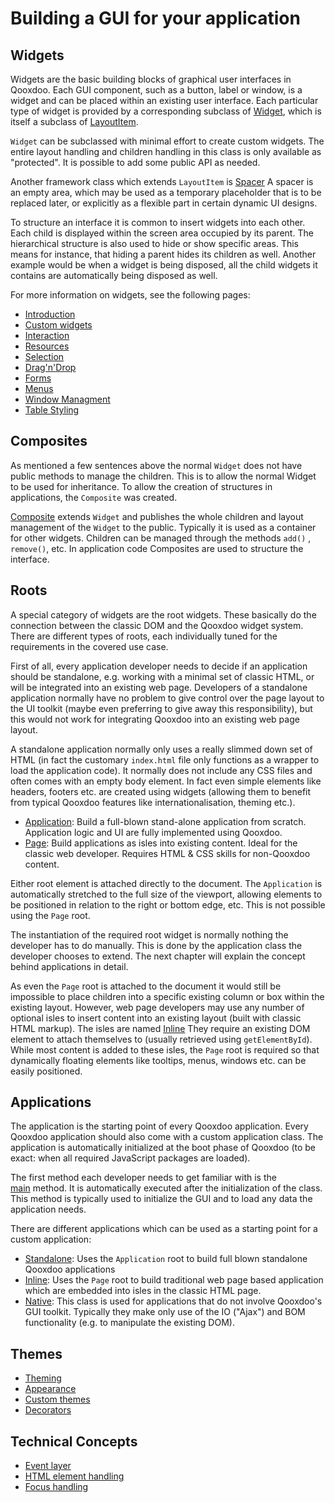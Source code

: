 # Building a GUI for your application

## Widgets

Widgets are the basic building blocks of graphical user interfaces in
Qooxdoo. Each GUI component, such as a button, label or window, is a widget and
can be placed within an existing user interface. Each particular type of widget
is provided by a corresponding subclass of
[Widget](apps://apiviewer/#qx.ui.core.Widget), which is itself a subclass of
[LayoutItem](apps://apiviewer/#qx.ui.core.LayoutItem).

`Widget` can be subclassed with minimal effort to create custom widgets. The
entire layout handling and children handling in this class is only available as
"protected". It is possible to add some public API as needed.

Another framework class which extends `LayoutItem` is
[Spacer](apps://apiviewer/#qx.ui.core.Spacer) A spacer is an empty area, which
may be used as a temporary placeholder that is to be replaced later, or
explicitly as a flexible part in certain dynamic UI designs.

To structure an interface it is common to insert widgets into each other. Each
child is displayed within the screen area occupied by its parent. The
hierarchical structure is also used to hide or show specific areas. This means
for instance, that hiding a parent hides its children as well. Another example
would be when a widget is being disposed, all the child widgets it contains are
automatically being disposed as well.

For more information on widgets, see the following pages:

- [Introduction](/desktop/widget/)
- [Custom widgets](customwidgets.md)
- [Interaction](interaction.md)
- [Resources](resources.md)
- [Selection](selection.md)
- [Drag'n'Drop](dragdrop.md)
- [Forms](forms.md)
- [Menus](menu.md)
- [Window Managment](window_management.md)
- [Table Styling](table_styling.md)

## Composites

As mentioned a few sentences above the normal `Widget` does not have public
methods to manage the children. This is to allow the normal Widget to be used
for inheritance. To allow the creation of structures in applications, the
`Composite` was created.

[Composite](apps://apiviewer/#qx.ui.container.Composite) extends `Widget` and
publishes the whole children and layout management of the `Widget` to the
public. Typically it is used as a container for other widgets. Children can be
managed through the methods `add()` , `remove()`, etc. In application code
Composites are used to structure the interface.

## Roots

A special category of widgets are the root widgets. These basically do the
connection between the classic DOM and the Qooxdoo widget system. There are
different types of roots, each individually tuned for the requirements in the
covered use case.

First of all, every application developer needs to decide if an application
should be standalone, e.g. working with a minimal set of classic HTML, or will
be integrated into an existing web page. Developers of a standalone application
normally have no problem to give control over the page layout to the UI toolkit
(maybe even preferring to give away this responsibility), but this would not
work for integrating Qooxdoo into an existing web page layout.

A standalone application normally only uses a really slimmed down set of HTML
(in fact the customary `index.html` file only functions as a wrapper to load the
application code). It normally does not include any CSS files and often comes
with an empty body element. In fact even simple elements like headers, footers
etc. are created using widgets (allowing them to benefit from typical Qooxdoo
features like internationalisation, theming etc.).

- [Application](apps://apiviewer/#qx.ui.root.Application): Build a full-blown
  stand-alone application from scratch. Application logic and UI are fully
  implemented using Qooxdoo.
- [Page](apps://apiviewer/#qx.ui.root.Page): Build applications as isles into
  existing content. Ideal for the classic web developer. Requires HTML & CSS
  skills for non-Qooxdoo content.

Either root element is attached directly to the document. The `Application` is
automatically stretched to the full size of the viewport, allowing elements to
be positioned in relation to the right or bottom edge, etc. This is not possible
using the `Page` root.

The instantiation of the required root widget is normally nothing the developer
has to do manually. This is done by the application class the developer chooses
to extend. The next chapter will explain the concept behind applications in
detail.

As even the `Page` root is attached to the document it would still be impossible
to place children into a specific existing column or box within the existing
layout. However, web page developers may use any number of optional isles to
insert content into an existing layout (built with classic HTML markup). The
isles are named [Inline](apps://apiviewer/#qx.ui.root.Inline) They require an
existing DOM element to attach themselves to (usually retrieved using
`getElementById`). While most content is added to these isles, the `Page` root
is required so that dynamically floating elements like tooltips, menus, windows
etc. can be easily positioned.

## Applications

The application is the starting point of every Qooxdoo application. Every
Qooxdoo application should also come with a custom application class. The
application is automatically initialized at the boot phase of Qooxdoo (to be
exact: when all required JavaScript packages are loaded).

The first method each developer needs to get familiar with is the  
[main](apps://apiviewer/#qx.application.IApplication~main) method. It is
automatically executed after the initialization of the class. This method is
typically used to initialize the GUI and to load any data the application needs.

There are different applications which can be used as a starting point for a
custom application:

- [Standalone](apps://apiviewer/#qx.application.Standalone): Uses the
  `Application` root to build full blown standalone Qooxdoo applications
- [Inline](apps://apiviewer/#qx.application.Inline): Uses the `Page` root to
  build traditional web page based application which are embedded into isles in
  the classic HTML page.
- [Native](apps://apiviewer/#qx.application.Native): This class is used for
  applications that do not involve Qooxdoo's GUI toolkit. Typically they make
  only use of the IO ("Ajax") and BOM functionality (e.g. to manipulate the
  existing DOM).

## Themes

- [Theming](theming.md)
- [Appearance](appearance.md)
- [Custom themes](themes.md)
- [Decorators](themes.md#Qooxdoo-theme-decorators)

## Technical Concepts

- [Event layer](event_layer_impl.md)
- [HTML element handling](html.md)
- [Focus handling](focus.md)
